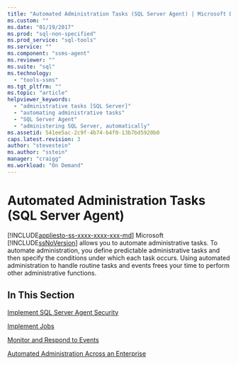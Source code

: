 ```yaml
---
title: "Automated Administration Tasks (SQL Server Agent) | Microsoft Docs"
ms.custom: ""
ms.date: "01/19/2017"
ms.prod: "sql-non-specified"
ms.prod_service: "sql-tools"
ms.service: ""
ms.component: "ssms-agent"
ms.reviewer: ""
ms.suite: "sql"
ms.technology: 
  - "tools-ssms"
ms.tgt_pltfrm: ""
ms.topic: "article"
helpviewer_keywords: 
  - "administrative tasks [SQL Server]"
  - "automating administrative tasks"
  - "SQL Server Agent"
  - "administering SQL Server, automatically"
ms.assetid: 541ee5ac-2c9f-4b74-b4f0-13b7bd5920b0
caps.latest.revision: 3
author: "stevestein"
ms.author: "sstein"
manager: "craigg"
ms.workload: "On Demand"
---
```

# Automated Administration Tasks (SQL Server Agent)
[!INCLUDE[appliesto-ss-xxxx-xxxx-xxx-md](../../includes/appliesto-ss-xxxx-xxxx-xxx-md.md)]
Microsoft [!INCLUDE[ssNoVersion](../../includes/ssnoversion_md.md)] allows you to automate administrative tasks. To automate administration, you define predictable administrative tasks and then specify the conditions under which each task occurs. Using automated administration to handle routine tasks and events frees your time to perform other administrative functions.  
  
## In This Section  
[Implement SQL Server Agent Security](../../ssms/agent/implement-sql-server-agent-security.md)  
  
[Implement Jobs](../../ssms/agent/implement-jobs.md)  
  
[Monitor and Respond to Events](../../ssms/agent/monitor-and-respond-to-events.md)  
  
[Automated Administration Across an Enterprise](../../ssms/agent/automated-administration-across-an-enterprise.md)  
  
